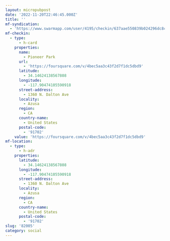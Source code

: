```yaml
---
layout: micropubpost
date: '2022-11-20T22:46:45.000Z'
title: ''
mf-syndication:
  - 'https://www.swarmapp.com/user/4195/checkin/637aae550839b024296dc8c1'
mf-checkin:
  - type:
      - h-card
    properties:
      name:
        - Pioneer Park
      url:
        - 'https://foursquare.com/v/4bec5aa3c43f2d7f1dc5dbd9'
      latitude:
        - 34.14624138567808
      longitude:
        - -117.90474105590918
      street-address:
        - 1360 N. Dalton Ave
      locality:
        - Azusa
      region:
        - CA
      country-name:
        - United States
      postal-code:
        - '91702'
    value: 'https://foursquare.com/v/4bec5aa3c43f2d7f1dc5dbd9'
mf-location:
  - type:
      - h-adr
    properties:
      latitude:
        - 34.14624138567808
      longitude:
        - -117.90474105590918
      street-address:
        - 1360 N. Dalton Ave
      locality:
        - Azusa
      region:
        - CA
      country-name:
        - United States
      postal-code:
        - '91702'
slug: '82005'
category: social
---
```

